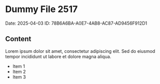 # Dummy File 2517

Date: 2025-04-03
ID: 78B6A6BA-A0E7-4AB8-AC87-AD9456F912D1

## Content

Lorem ipsum dolor sit amet, consectetur adipiscing elit.
Sed do eiusmod tempor incididunt ut labore et dolore magna aliqua.

* Item 1
* Item 2
* Item 3

